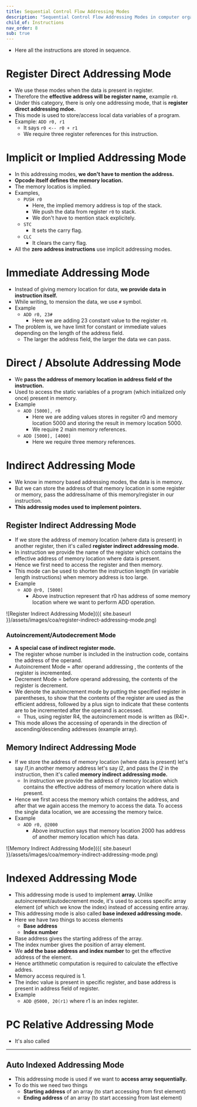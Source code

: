 ```yaml
---
title: Sequential Control Flow Addressing Modes
description: "Sequential Control Flow Addressing Modes in computer organization."
child_of: Instructions
nav_order: 8
sub: true
---
```


- Here all the instructions are stored in sequence.

# Register Direct Addressing Mode

- We use these modes when the data is present in register.
- Therefore the **effective address will be register name,** example `r0`.
- Under this category, there is only one addressing mode, that is **register direct addressing mdoe.**
- This mode is used to store/access local data variables of a program.
- Example: `ADD r0, r1`
    - It says `r0 <-- r0 + r1`
    - We require three register references for this instruction.


# Implicit or Implied Addressing Mode

- In this addressing modes, **we don't have to mention the address.**
- **Opcode itself defines the memory location.**
- The memory locatios is implied.
- Examples,
    - `PUSH r0`
        - Here, the implied memory address is top of the stack.
        - We push the data from register `r0` to stack.
        - We don't have to mention stack explicitely.
    - `STC`
        - It sets the carry flag.
    - `CLC`
        - It clears the carry flag.
- All the **zero address instructions** use implicit addressing modes.


# Immediate Addressing Mode

- Instead of giving memory location for data, **we provide data in instruction itself.**
- While writing, to mension the data, we use `#` symbol.
- Example
    - `ADD r0, 23#`
        - Here we are adding 23 constant value to the register `r0`.
- The problem is, we have limit for constant or immediate values depending on the length of the address field.
    - The larger the address field, the larger the data we can pass.

# Direct / Absolute Addressing Mode

- We **pass the address of memory location in address field of the instruction.**
- Used to access the static variables of a program (which initialized only once) present in memory.
- Example
    - `ADD [5000], r0`
        - Here we are adding values stores in regsiter r0 and memory location 5000 and storing the result in memory location 5000.
        - We require 2 main memory references.
    - `ADD [5000], [4000]`
        - Here we require three memory references.

# Indirect Addressing Mode

- We know in memory based addressing modes, the data is in memory.
- But we can store the address of that memory location in some register or memory, pass the address/name of this memory/register in our instruction.
- **This addressig modes used to implement pointers.**

## Register Indirect Addressing Mode

- If we store the address of memory location (where data is present) in another register, then it's called **register indirect addressing mode.**
- In instruction we provide the name of the register which contains the effective address of memory location where data is present.
- Hence we first need to access the register and then memory.
- This mode can be used to shorten the instruction length (in variable length instructions) when memory address is too large.
- Example
    - `ADD @r0, [5000]`
        - Above instruction represent that r0 has address of some memory location where we want to perform ADD operation.

![Register Indirect Addressing Mode]({{ site.baseurl }}/assets/images/coa/register-indirect-addressing-mode.png)

### Autoincrement/Autodecrement Mode 

- **A special case of indirect register mode.** 
- The register whose number is included in the instruction code, contains the address of the operand. 
- Autoincrement Mode = after operand addressing , the contents of the register is incremented. 
- Decrement Mode = before operand addressing, the contents of the register is decrement. 
- We denote the autoincrement mode by putting the specified register in parentheses, to show that the contents of the register are used as the efficient address, followed by a plus sign to indicate that these contents are to be incremented after the operand is accessed. 
    - Thus, using register R4, the autoincrement mode is written as (R4)+.
- This mode allows the accessing of operands in the direction of ascending/descending addresses (example array).

## Memory Indirect Addressing Mode

- If we store the address of memory location (where data is present) let's say *l1*,in another memory address let's say *l2*, and pass the *l2* in the instruction, then it's called **memory indirect addressing mode.**
    - In instruction we provide the address of memory location which contains the effective address of memory location where data is present.
- Hence we first access the memory which contains the address, and after that we again access the memory to access the data.
    To access the single data location, we are accessing the memory twice.
- Example
    - `ADD r0, @2000`
        - Above instruction says that memory location 2000 has address of another memory location which has data.

![Memory Indirect Addressing Mode]({{ site.baseurl }}/assets/images/coa/memory-indirect-addressing-mode.png)


# Indexed Addressing Mode

- This addressing mode is used to implement **array.** Unlike autoincrement/autodecrement mode, it's used to access specific array element (of which we know the index) instead of accessing entire array.
- This addressing mode is also called **base indexed addressing mode.**
- Here we have two things to access elements
    - **Base address**
    - **Index number**
- Base address gives the starting address of the array.
- The index number gives the position of array element.
- We **add the base address and index number** to get the effective address of the element.
- Hence artithmetic computation is required to calculate the effective addres.
- Memory access required is 1.
- The indec value is present in specific register, and base address is present in address field of register.
- Example
    - `ADD @5000, 20(r1)` where r1 is an index register.

# PC Relative Addressing Mode

- It's also called 

***

## Auto Indexed Addressing Mode

- This addressing mode is used if we want to **access array sequentially.**
- To do this we need two things
    - **Starting address** of an array (to start accessing from first element)
    - **Ending address** of an array (to start accessing from last element)
